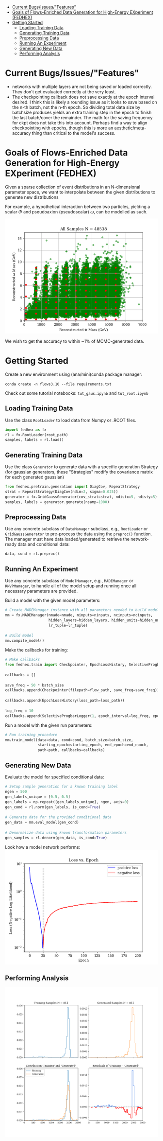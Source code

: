 <!--flows README-->
- [Current Bugs/Issues/"Features"](#current-bugsissuesfeatures)
- [Goals of Flows-Enriched Data Generation for High-Energy EXperiment (FEDHEX)](#goals-of-flows-enriched-data-generation-for-high-energy-experiment-fedhex)
- [Getting Started](#getting-started)
  - [Loading Training Data](#loading-training-data)
  - [Generating Training Data](#generating-training-data)
  - [Preprocessing Data](#preprocessing-data)
  - [Running An Experiment](#running-an-experiment)
  - [Generating New Data](#generating-new-data)
  - [Performing Analysis](#performing-analysis)

# Current Bugs/Issues/"Features"
 - networks with multiple layers are not being saved or loaded correctly. They don't get evaluated correctly at the very least.
 - The checkpointing callback does not save exactly at the epoch interval desired. I think this is likely a rounding issue as it looks to save based on the n-th batch, not the n-th epoch. So dividing total data size by batchsize produces yields an extra training step in the epoch to finish the last batch/cover the remainder. The math for the saving frequency for ckpt does not take this into account. Perhaps find a way to align checkpointing with epochs, though this is more an aesthetic/meta-accuracy thing than critical to the model's success.

# Goals of Flows-Enriched Data Generation for High-Energy EXperiment (FEDHEX) 

Given a sparse collection of event distributions in an N-dimensional parameter space, we want to interpolate between the given distributions to generate new distributions

For example, a hypothetical interaction between two particles, yielding a scalar $\Phi$ and pseudoaxion (pseudoscalar) $\omega$, can be modelled as such.

![Sparse grid of distributions between which our framework can estimate an intermediate distribution by interpolating the features of nearby distributions.](readme_imgs/plotroot.png "10x10 Sparse Grid of Reconstructed Particle Masses")

We wish to get the accuracy to within ~1% of MCMC-generated data.

# Getting Started

Create a new environment using (ana/mini)conda package manager:

```conda create -n flows3.10 --file requirements.txt```

Check out some tutorial notebooks: ``tut_gaus.ipynb`` and ``tut_root.ipynb``

## Loading Training Data

Use the class ``RootLoader`` to load data from Numpy or .ROOT files.
```py
import fedhex as fx
rl = fx.RootLoader(root_path)
samples, labels = rl.load()
```


## Generating Training Data

Use the class ``Generator`` to generate data with a specific generation Strategy (for gaussian generators, these "Strategies" modify the covariance matrix for each generated gaussian)
``` py
from fedhex.pretrain.generation import DiagCov, RepeatStrategy
strat = RepeatStrategy(DiagCov(ndim=2, sigma=0.025))
generator = fx.GridGaussGenerator(cov_strat=strat, ndistx=5, ndisty=5)
samples, labels = generator.generate(nsamp=1000)
```


## Preprocessing Data

Use any concrete subclass of `DataManager` subclass, e.g., `RootLoader` or `GridGaussGenerator` to pre-process the data using the `preproc()` function. The manager must have data loaded/generated to retrieve the network-ready data and conditional data:
``` py
data, cond = rl.preproc()
```


## Running An Experiment

Use any concrete subclass of ``ModelManager``, e.g., `MADEManager` or `RNVPManager`, to handle all of the model setup and running once all necessary parameters are provided.

Build a model with the given model parameters:
``` py
# Create MADEManager instance with all parameters needed to build model
mm = fx.MADEManager(nmade=nmade, ninputs=ninputs, ncinputs=ncinputs,
                    hidden_layers=hidden_layers, hidden_units=hidden_units,
                    lr_tuple=lr_tuple)

# Build model
mm.compile_model()
```

Make the callbacks for training:
``` py
# Make callbacks
from fedhex.train import Checkpointer, EpochLossHistory, SelectiveProgbarLogger

callbacks = []

save_freq = 50 * batch_size
callbacks.append(Checkpointer(filepath=flow_path, save_freq=save_freq))

callbacks.append(EpochLossHistory(loss_path=loss_path))

log_freq = 10
callbacks.append(SelectiveProgbarLogger(1, epoch_interval=log_freq, epoch_end=end_epoch))
```

Run a model with the given run parameters:

``` py
# Run training procedure
mm.train_model(data=data, cond=cond, batch_size=batch_size,
               starting_epoch=starting_epoch, end_epoch=end_epoch,
               path=path, callbacks=callbacks)
```

## Generating New Data

Evaluate the model for specified conditional data:
``` py
# Setup sample generation for a known training label
ngen = 500
gen_labels_unique = [0.5, 0.5]
gen_labels = np.repeat([gen_labels_unique], ngen, axis=0)
gen_cond = rl.norm(gen_labels, is_cond=True)

# Generate data for the provided conditional data
gen_data = mm.eval_model(gen_cond)

# Denormalize data using known transformation parameters
gen_samples = rl.denorm(gen_data, is_cond=True)
```

Look how a model network performs:
![The training loss of the flow as it trains. Plotted is the loss on the y-axis in log-scale against the epoch at which it was recorded on the x-axis. When the losss becomes negative, its absolute value is plotted.](readme_imgs/loss.png "The training losses of a flow with 10 bijections, 1 layer and 128 parameters per bijection.")


## Performing Analysis


![Analysis of training and generated data for the same label. Four plots are shown: the top row showing each distribution individually, the bottom row showing them on the same plot with the same scale and their binned residuals.](readme_imgs/res.png "Comparison between training and generated data on label (Phi=2464, Omega=5.125)")